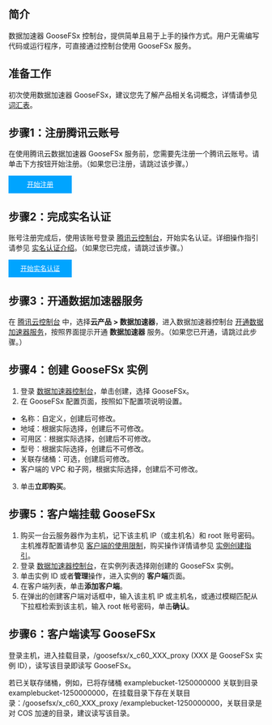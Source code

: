 ## 简介

数据加速器 GooseFSx 控制台，提供简单且易于上手的操作方式。用户无需编写代码或运行程序，可直接通过控制台使用 GooseFSx 服务。

## 准备工作

初次使用数据加速器 GooseFSx，建议您先了解产品相关名词概念，详情请参见 [词汇表](https://cloud.tencent.com/document/product/1424/77948)。

## 步骤1：注册腾讯云账号
在使用腾讯云数据加速器 GooseFSx 服务前，您需要先注册一个腾讯云账号。请单击下方按钮开始注册。（如果您已注册，请跳过该步骤。）

<div style="background-color:#00A4FF; width: 125px; height: 35px; line-height:35px; text-align:center;"><a href="https://cloud.tencent.com/register?s_url=https%3A%2F%2Fcloud.tencent.com%2F" target="_blank"  style="color: white; font-size:13px;">开始注册</a></div>

## 步骤2：完成实名认证
账号注册完成后，使用该账号登录 [腾讯云控制台](https://console.cloud.tencent.com/)，开始实名认证。详细操作指引请参见 [实名认证介绍](https://cloud.tencent.com/document/product/378/3629)。（如果您已完成，请跳过该步骤。）

<div style="background-color:#00A4FF; width: 125px; height: 35px; line-height:35px; text-align:center;"><a href="https://console.cloud.tencent.com/developer" target="_blank"  style="color: white; font-size:13px;"  hotrep="document.guide.3128.btn2">开始实名认证</a></div>


## 步骤3：开通数据加速器服务

在 [腾讯云控制台](https://console.cloud.tencent.com/) 中，选择**云产品 > 数据加速器**，进入数据加速器控制台 [开通数据加速器服务](https://console.cloud.tencent.com/goosefs)，按照界面提示开通 **数据加速器** 服务。（如果您已开通，请跳过此步骤。）


## 步骤4：创建 GooseFSx 实例

1. 登录 [数据加速器控制台](https://console.cloud.tencent.com/goosefs)，单击创建，选择 GooseFSx。
2. 在 GooseFSx 配置页面，按照如下配置项说明设置。
 - 名称：自定义，创建后可修改。
 - 地域：根据实际选择，创建后不可修改。
 - 可用区：根据实际选择，创建后不可修改。
 - 型号：根据实际选择，创建后不可修改。
 - 关联存储桶：可选，创建后可修改。
 - 客户端的 VPC 和子网，根据实际选择，创建后不可修改。
3. 单击**立即购买**。


## 步骤5：客户端挂载 GooseFSx

1. 购买一台云服务器作为主机，记下该主机 IP（或主机名）和 root 账号密码。
主机推荐配置请参见 [客户端的使用限制](https://cloud.tencent.com/document/product/1424/77960)，购买操作详情请参见 [实例创建指引](https://cloud.tencent.com/document/product/213/44264)。
2. 登录 [数据加速器控制台](https://console.cloud.tencent.com/goosefs)，在实例列表选择刚创建的 GooseFSx 实例。
3. 单击实例 ID 或者**管理**操作，进入实例的 **客户端**页面。
4. 在客户端列表，单击**添加客户端**。
5. 在弹出的创建客户端对话框中，输入该主机 IP 或主机名，或通过模糊匹配从下拉框检索到该主机，输入 root 帐号密码，单击**确认**。


## 步骤6：客户端读写 GooseFSx

登录主机，进入挂载目录，/goosefsx/x_c60_XXX_proxy (XXX 是 GooseFSx 实例 ID），读写该目录即读写 GooseFSx。

若已关联存储桶，例如，已将存储桶 examplebucket-1250000000 关联到目录 examplebucket-1250000000，在挂载目录下存在关联目录：/goosefsx/x_c60_XXX_proxy /examplebucket-1250000000，关联目录是对 COS 加速的目录，建议读写该目录。

